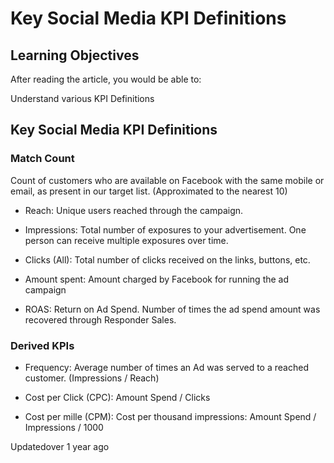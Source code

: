 # Key Social Media KPI Definitions

## Learning Objectives

After reading the article, you would be able to:

Understand various KPI Definitions

## Key Social Media KPI Definitions

### Match Count

Count of customers who are available on Facebook with the same mobile or email, as present in our target list. (Approximated to the nearest 10)

- Reach: Unique users reached through the campaign.

- Impressions: Total number of exposures to your advertisement.  One person can receive multiple exposures over time.

- Clicks (All): Total number of clicks received on the links, buttons, etc.

- Amount spent: Amount charged by Facebook for running the ad campaign

- ROAS: Return on Ad Spend. Number of times the ad spend amount was recovered through Responder Sales.

### Derived KPIs

- Frequency: Average number of times an Ad was served to a reached customer. (Impressions / Reach)

- Cost per Click (CPC): Amount Spend / Clicks

- Cost per mille (CPM): Cost per thousand impressions: Amount Spend / Impressions / 1000

Updatedover 1 year ago